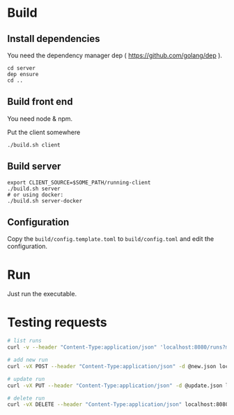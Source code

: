 # Build 

## Install dependencies

You need the dependency manager dep ( https://github.com/golang/dep ). 

```
cd server
dep ensure
cd ..
```

## Build front end

You need node & npm. 

Put the client somewhere
```
./build.sh client
```

## Build server

```
export CLIENT_SOURCE=$SOME_PATH/running-client
./build.sh server
# or using docker: 
./build.sh server-docker
```

## Configuration

Copy the `build/config.template.toml` to `build/config.toml` and edit the configuration.


# Run

Just run the executable. 


# Testing requests
```bash
# list runs
curl -v --header "Content-Type:application/json" 'localhost:8080/runs?max=5'

# add new run
curl -vX POST --header "Content-Type:application/json" -d @new.json localhost:8080/runs

# update run
curl -vX PUT --header "Content-Type:application/json" -d @update.json localhost:8080/runs/1

# delete run
curl -vX DELETE --header "Content-Type:application/json" localhost:8080/runs/
```
